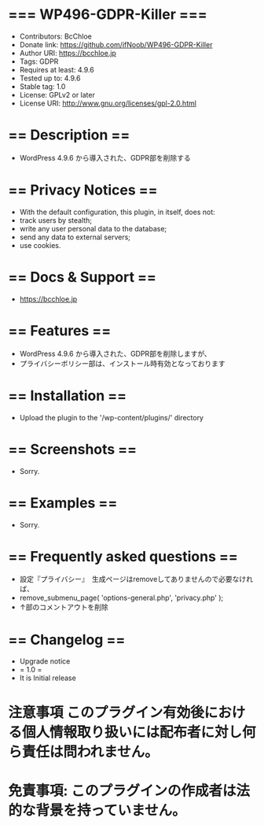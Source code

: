 # === WP496-GDPR-Killer ===
* Contributors: BcChloe
* Donate link: https://github.com/ifNoob/WP496-GDPR-Killer
* Author URI: https://bcchloe.jp
* Tags: GDPR
* Requires at least: 4.9.6
* Tested up to: 4.9.6
* Stable tag: 1.0
* License: GPLv2 or later
* License URI: http://www.gnu.org/licenses/gpl-2.0.html

# == Description ==
* WordPress 4.9.6 から導入された、GDPR部を削除する 

# == Privacy Notices ==
* With the default configuration, this plugin, in itself, does not:
* track users by stealth;
* write any user personal data to the database;
* send any data to external servers;
* use cookies.

# == Docs & Support ==
* https://bcchloe.jp

# == Features ==
* WordPress 4.9.6 から導入された、GDPR部を削除しますが、
* プライバシーボリシー部は、インストール時有効となっております 

# == Installation ==
* Upload the plugin to the '/wp-content/plugins/' directory

# == Screenshots ==
* Sorry.

# == Examples ==
* Sorry.

# == Frequently asked questions ==
* 設定『プライバシー』　生成ページはremoveしてありませんので必要なければ、
* remove_submenu_page( 'options-general.php', 'privacy.php' );
* ↑部のコメントアウトを削除

# == Changelog ==
* Upgrade notice
* = 1.0 =
* It is Initial release

# 注意事項 このプラグイン有効後における個人情報取り扱いには配布者に対し何ら責任は問われません。
# 免責事項: このプラグインの作成者は法的な背景を持っていません。
